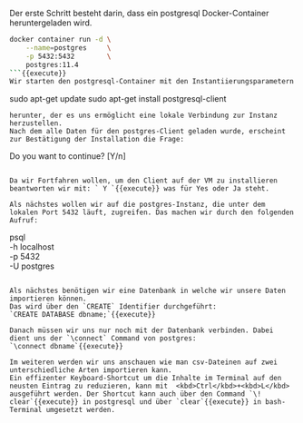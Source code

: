 Der erste Schritt besteht darin, dass ein postgresql Docker-Container heruntergeladen wird. 

```bash
docker container run -d \
    --name=postgres     \
    -p 5432:5432        \
    postgres:11.4
```{{execute}}
Wir starten den postgresql-Container mit den Instantiierungsparametern für den Benuzter postgres und laden im Anschluss eine postgresql-Client über:
```
sudo apt-get update
sudo apt-get install postgresql-client 
```{{execute}}
herunter, der es uns ermöglicht eine lokale Verbindung zur Instanz herzustellen.
Nach dem alle Daten für den postgres-Client geladen wurde, erscheint zur Bestätigung der Installation die Frage: 
```
Do you want to continue? [Y/n]
```

Da wir Fortfahren wollen, um den Client auf der VM zu installieren beantworten wir mit: ` Y `{{execute}} was für Yes oder Ja steht.

Als nächstes wollen wir auf die postgres-Instanz, die unter dem lokalen Port 5432 läuft, zugreifen. Das machen wir durch den folgenden Aufruf:
```
psql                \
    -h localhost    \
    -p 5432         \
    -U postgres
```{{execute}}
  
Als nächstes benötigen wir eine Datenbank in welche wir unsere Daten importieren können.
Das wird über den `CREATE` Identifier durchgeführt:
`CREATE DATABASE dbname;`{{execute}}

Danach müssen wir uns nur noch mit der Datenbank verbinden. Dabei dient uns der `\connect` Command von postgres:
`\connect dbname`{{execute}}

Im weiteren werden wir uns anschauen wie man csv-Dateinen auf zwei unterschiedliche Arten importieren kann.
Ein effizenter Keyboard-Shortcut um die Inhalte im Terminal auf den neusten Eintrag zu reduzieren, kann mit  <kbd>Ctrl</kbd>+<kbd>L</kbd> ausgeführt werden. Der Shortcut kann auch über den Command `\! clear`{{execute}} in postgresql und über `clear`{{execute}} in bash-Terminal umgesetzt werden.